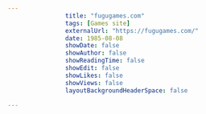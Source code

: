---
                title: "fugugames.com"
                tags: [Games site]
                externalUrl: "https://fugugames.com/"
                date: 1985-08-08
                showDate: false
                showAuthor: false
                showReadingTime: false
                showEdit: false
                showLikes: false
                showViews: false
                layoutBackgroundHeaderSpace: false
                ---
